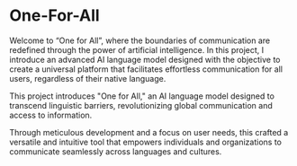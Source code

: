 # One-For-All

Welcome to “One for All”, where the boundaries of communication are redefined through the power of artificial intelligence.   In this project, I introduce an advanced AI language model designed with the objective to create a universal platform that facilitates effortless communication for all users, regardless of their native language.

This project introduces "One for All," an AI language model designed to transcend linguistic barriers, revolutionizing global communication and access to information.

Through meticulous development and a focus on user needs, this crafted a versatile and intuitive tool that empowers individuals and organizations to communicate seamlessly across languages and cultures.

